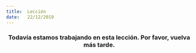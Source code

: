 ```yaml
---
title:  Lección
date:   22/12/2019
---
```


### <center>Todavía estamos trabajando en esta lección. Por favor, vuelva más tarde.</center>